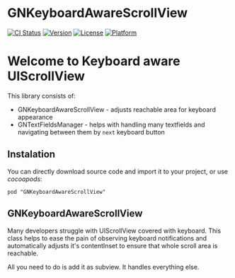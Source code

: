 # GNKeyboardAwareScrollView

[![CI Status](http://img.shields.io/travis/jakubknejzlik/GNKeyboardAwareScrollView.svg?style=flat)](https://travis-ci.org/jakubknejzlik/GNKeyboardAwareScrollView)
[![Version](https://img.shields.io/cocoapods/v/GNKeyboardAwareScrollView.svg?style=flat)](http://cocoapods.org/pods/GNKeyboardAwareScrollView)
[![License](https://img.shields.io/cocoapods/l/GNKeyboardAwareScrollView.svg?style=flat)](http://cocoapods.org/pods/GNKeyboardAwareScrollView)
[![Platform](https://img.shields.io/cocoapods/p/GNKeyboardAwareScrollView.svg?style=flat)](http://cocoapods.org/pods/GNKeyboardAwareScrollView)

# Welcome to Keyboard aware UIScrollView

This library consists of:

- GNKeyboardAwareScrollView - adjusts reachable area for keyboard appearance
- GNTextFieldsManager - helps with handling many textfields and navigating between them by `next` keyboard button


## Instalation

You can directly download source code and import it to your project, or use *cocoapods*:

`pod "GNKeyboardAwareScrollView"`

## GNKeyboardAwareScrollView

Many developers struggle with UIScrollView covered with keyboard. This class helps to ease the pain of observing keyboard notifications and automatically adjusts it's contentInset to ensure that whole scroll area is reachable.

All you need to do is add it as subview. It handles everything else.

